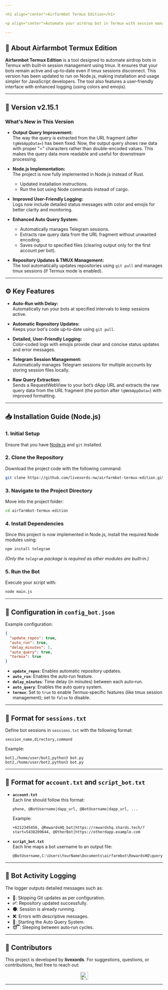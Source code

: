 ```yaml
---

<h1 align="center">Airfarmbot Termux Edition</h1>

<p align="center">Automate your airdrop bot in Termux with session management powered by tmux!</p>

---
```


## 🚀 About Airfarmbot Termux Edition

**Airfarmbot Termux Edition** is a tool designed to automate airdrop bots in Termux with built‑in session management using tmux. It ensures that your bots remain active and up‑to‑date even if tmux sessions disconnect. This version has been updated to run on Node.js, making installation and usage simpler for JavaScript developers. The tool also features a user‑friendly interface with enhanced logging (using colors and emojis).

---

## 🌟 Version v2.15.1

### What's New in This Version

- **Output Query Improvement:**  
  The way the query is extracted from the URL fragment (after `tgWebAppData=`) has been fixed. Now, the output query shows raw data with proper "=" characters rather than double-encoded values. This makes the query data more readable and useful for downstream processing.

- **Node.js Implementation:**  
  The project is now fully implemented in Node.js instead of Rust.
  - Updated installation instructions.
  - Run the bot using Node commands instead of cargo.

- **Improved User-Friendly Logging:**  
  Logs now include detailed status messages with color and emojis for better clarity and monitoring.

- **Enhanced Auto Query System:**  
  - Automatically manages Telegram sessions.
  - Extracts raw query data from the URL fragment without unwanted encoding.
  - Saves output to specified files (clearing output only for the first account per bot).

- **Repository Updates & TMUX Management:**  
  The tool automatically updates repositories using `git pull` and manages tmux sessions (if Termux mode is enabled).

---

## ⚙️ Key Features

- **Auto-Run with Delay:**  
  Automatically run your bots at specified intervals to keep sessions active.

- **Automatic Repository Updates:**  
  Keeps your bot's code up‑to‑date using `git pull`.

- **Detailed, User-Friendly Logging:**  
  Color‑coded logs with emojis provide clear and concise status updates and error messages.

- **Telegram Session Management:**  
  Automatically manages Telegram sessions for multiple accounts by storing session files locally.

- **Raw Query Extraction:**  
  Sends a RequestWebView to your bot’s dApp URL and extracts the raw query data from the URL fragment (the portion after `tgWebAppData=`) with improved formatting.

---

## 📥 Installation Guide (Node.js)

### 1. Initial Setup

Ensure that you have [Node.js](https://nodejs.org/) and `git` installed.

### 2. Clone the Repository

Download the project code with the following command:

```bash
git clone https://github.com/livexords-nw/airfarmbot-termux-edition.git
```

### 3. Navigate to the Project Directory

Move into the project folder:

```bash
cd airfarmbot-termux-edition
```

### 4. Install Dependencies

Since this project is now implemented in Node.js, install the required Node modules using:

```bash
npm install telegram
```

*(Only the `telegram` package is required as other modules are built‑in.)*

### 5. Run the Bot

Execute your script with:

```bash
node main.js
```

---

## 🔧 Configuration in `config_bot.json`

Example configuration:

```json
{
  "update_repos": true,
  "auto_run": true,
  "delay_minutes": 5,
  "auto_query": true,
  "termux": true
}
```

- **`update_repos`**: Enables automatic repository updates.
- **`auto_run`**: Enables the auto‑run feature.
- **`delay_minutes`**: Time delay (in minutes) between each auto‑run.
- **`auto_query`**: Enables the auto query system.
- **`termux`**: Set to `true` to enable Termux‑specific features (like tmux session management); set to `false` to disable.

---

## 📂 Format for `sessions.txt`

Define bot sessions in `sessions.txt` with the following format:

```
session_name,directory,command
```

Example:

```
bot1,/home/user/bot1,python3 bot.py
bot2,/home/user/bot2,python3 bot.py
```

---

## 📄 Format for `account.txt` and `script_bot.txt`

- **`account.txt`**  
  Each line should follow this format:

  ```
  phone, @BotUsername|dapp_url, @BotUsername|dapp_url, ...
  ```

  Example:

  ```
  +6212345456, @RewardsHQ_bot|https://rewardshq.shards.tech/?start=5438209644, @OtherBot|https://otherdapp.example.com
  ```

- **`script_bot.txt`**  
  Each line maps a bot username to an output file:

  ```
  @BotUsername,C:\Users\YourName\Documents\airfarmbot\RewardsHQ\query.txt
  ```

---

## 📄 Bot Activity Logging

The logger outputs detailed messages such as:

- **🛑**: Skipping Git updates as per configuration.
- **✅**: Repository updated successfully.
- **🟢**: Session is already running.
- **❌**: Errors with descriptive messages.
- **🚀**: Starting the Auto Query System.
- **😴**: Sleeping between auto‑run cycles.

---

## 🤝 Contributors

This project is developed by **livexords**. For suggestions, questions, or contributions, feel free to reach out:

<div align="center">
  <a href="https://t.me/livexordsscript" target="_blank">
    <img src="https://img.shields.io/static/v1?message=Livexords&logo=telegram&label=&color=2CA5E0&logoColor=white&style=for-the-badge" height="25" alt="Telegram" />
  </a>
</div>

---